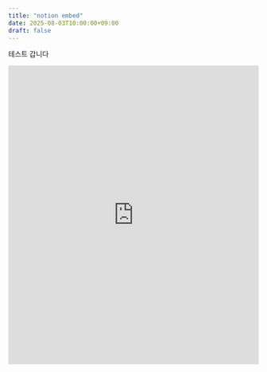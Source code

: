 ```yaml
---
title: "notion embed"
date: 2025-08-03T10:00:00+09:00
draft: false
---
```

테스트 갑니다
<iframe src="https://cotidie.notion.site/ebd/c8b12528ef1649c18fab3396959cd0fe" width="100%" height="600" frameborder="0" allowfullscreen></iframe>
